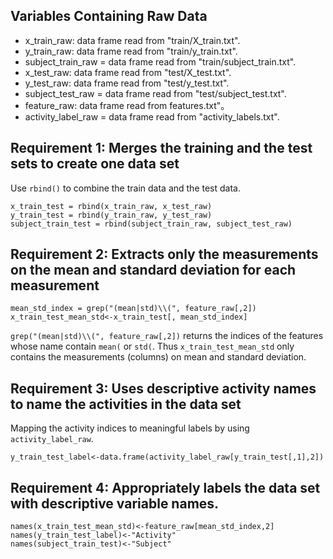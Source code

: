 ## Variables Containing Raw Data
* x_train_raw: data frame read from "train/X_train.txt".
* y_train_raw: data frame read from "train/y_train.txt".
* subject_train_raw = data frame read from "train/subject_train.txt".
* x_test_raw: data frame read from "test/X_test.txt".
* y_test_raw: data frame read from "test/y_test.txt".
* subject_test_raw = data frame read from "test/subject_test.txt".
* feature_raw: data frame read from features.txt"。
* activity_label_raw = data frame read from "activity_labels.txt".

## Requirement 1: Merges the training and the test sets to create one data set
Use `rbind()` to combine the train data and the test data. 
```
x_train_test = rbind(x_train_raw, x_test_raw) 
y_train_test = rbind(y_train_raw, y_test_raw) 
subject_train_test = rbind(subject_train_raw, subject_test_raw) 
```

## Requirement 2: Extracts only the measurements on the mean and standard deviation for each measurement
```
mean_std_index = grep("(mean|std)\\(", feature_raw[,2])
x_train_test_mean_std<-x_train_test[, mean_std_index]
```
`grep("(mean|std)\\(", feature_raw[,2])` returns the indices of the features whose name contain `mean(` or `std(`. Thus `x_train_test_mean_std` only contains the measurements (columns) on mean and standard deviation. 

## Requirement 3: Uses descriptive activity names to name the activities in the data set
Mapping the activity indices to meaningful labels by using `activity_label_raw`.
```
y_train_test_label<-data.frame(activity_label_raw[y_train_test[,1],2])
```

## Requirement 4: Appropriately labels the data set with descriptive variable names. 
```
names(x_train_test_mean_std)<-feature_raw[mean_std_index,2]
names(y_train_test_label)<-"Activity"
names(subject_train_test)<-"Subject"
```




